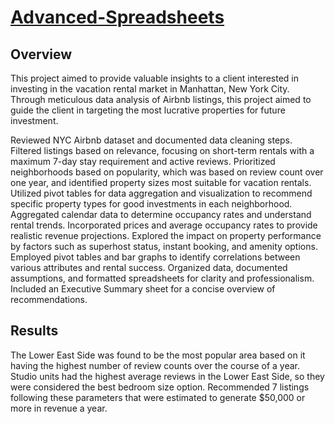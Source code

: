 # [Advanced-Spreadsheets](https://docs.google.com/spreadsheets/d/1kBvfM2V_kGEUgrw_vf5Jafw96HfnM-QFA_p5QfAl24M/edit?usp=sharing)

## Overview

This project aimed to provide valuable insights to a client interested in investing in the vacation rental market in Manhattan, New York City. Through meticulous data analysis of Airbnb listings, this project aimed to guide the client in targeting the most lucrative properties for future investment.

Reviewed NYC Airbnb dataset and documented data cleaning steps. Filtered listings based on relevance, focusing on short-term rentals with a maximum 7-day stay requirement and active reviews. Prioritized neighborhoods based on popularity, which was based on review count over one year, and identified property sizes most suitable for vacation rentals. Utilized pivot tables for data aggregation and visualization to recommend specific property types for good investments in each neighborhood. Aggregated calendar data to determine occupancy rates and understand rental trends. Incorporated prices and average occupancy rates to provide realistic revenue projections. Explored the impact on property performance by factors such as superhost status, instant booking, and amenity options. Employed pivot tables and bar graphs to identify correlations between various attributes and rental success. Organized data, documented assumptions, and formatted spreadsheets for clarity and professionalism. Included an Executive Summary sheet for a concise overview of recommendations.

## Results

The Lower East Side was found to be the most popular area based on it having the highest number of review counts over the course of a year. 
Studio units had the highest average reviews in the Lower East Side, so they were considered the best bedroom size option.
Recommended 7 listings following these parameters that were estimated to generate $50,000 or more in revenue a year. 
